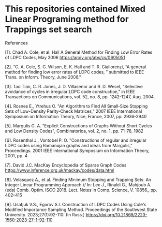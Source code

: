 # This repositories contained  Mixed Linear Programing method for Trappings set search






References


[1].  Chad A. Cole, et al. Hall A General Method for Finding Low Error Rates of LDPC Codes, May 2006 https://arxiv.org/abs/cs/0605051


[2].  "C. A. Cole, S. G. Wilson, E. K. Hall and T. R. Giallorenzi, “A general method for finding low error rates of LDPC codes, ” submitted to IEEE Trans. on Inform. Theory, June 2006."


[3]. Tao Tian, C. R. Jones, J. D. Villasenor and R. D. Wesel, "Selective avoidance of cycles in irregular LDPC code construction," in IEEE Transactions on Communications, vol. 52, no. 8, pp. 1242-1247, Aug. 2004.


[4]. Rosnes E., Ytrehus O.  "An Algorithm to Find All Small-Size Stopping Sets of Low-Density Parity-Check Matrices," 2007 IEEE International Symposium on Information Theory, Nice, France, 2007, pp. 2936-2940


[5]. Margulis G. A.  "Explicit Constructions of Graphs Without Short Cycles and Low Density Codes", Combinatorica, vol. 2, no. 1, pp. 71-78, 1982


[6]. Rosenthal J., Vontobel P. O.  "Constructions of regular and irregular LDPC codes using Ramanujan graphs and ideas from Margulis," Proceedings. 2001 IEEE International Symposium on Information Theory, 2001, pp. 4

[7]. David J.C. MacKay Encyclopedia of Sparse Graph Codes   https://www.inference.org.uk/mackay/codes/data.html

[8]. Velasquez A., et al. Finding Minimum Stopping and Trapping Sets: An Integer Linear Programming Approach // In: Lee J., Rinaldi G., Mahjoub A. (eds) Comb. Optim. ISCO 2018. Lect. Notes in Comp. Science, V. 10856., pp. 402–415


[9]. Usatjuk V.S., Egorov S.I. Construction of LDPC Codes Using Cole's Modified Importance Sampling Method. Proceedings of the Southwest State University. 2023;27(1):92-110. (In Russ.) https://doi.org/10.21869/2223-1560-2023-27-1-92-110
